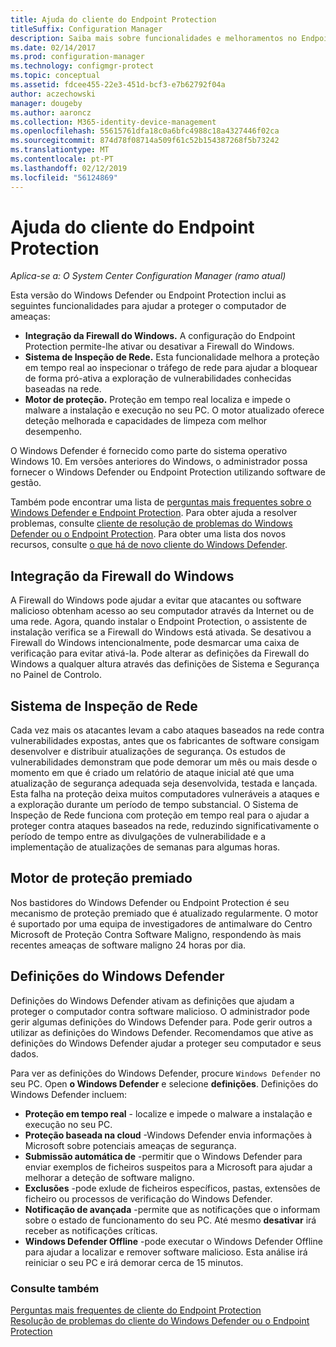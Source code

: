 ```yaml
---
title: Ajuda do cliente do Endpoint Protection
titleSuffix: Configuration Manager
description: Saiba mais sobre funcionalidades e melhoramentos no Endpoint Protection que melhor ajudá-lo a proteger o computador de ameaças.
ms.date: 02/14/2017
ms.prod: configuration-manager
ms.technology: configmgr-protect
ms.topic: conceptual
ms.assetid: fdcee455-22e3-451d-bcf3-e7b62792f04a
author: aczechowski
manager: dougeby
ms.author: aaroncz
ms.collection: M365-identity-device-management
ms.openlocfilehash: 55615761dfa18c0a6bfc4988c18a4327446f02ca
ms.sourcegitcommit: 874d78f08714a509f61c52b154387268f5b73242
ms.translationtype: MT
ms.contentlocale: pt-PT
ms.lasthandoff: 02/12/2019
ms.locfileid: "56124869"
---
```

# <a name="endpoint-protection-client-help"></a>Ajuda do cliente do Endpoint Protection

*Aplica-se a: O System Center Configuration Manager (ramo atual)*


Esta versão do Windows Defender ou Endpoint Protection inclui as seguintes funcionalidades para ajudar a proteger o computador de ameaças:  

-   **Integração da Firewall do Windows.** A configuração do Endpoint Protection permite-lhe ativar ou desativar a Firewall do Windows.  
-   **Sistema de Inspeção de Rede.** Esta funcionalidade melhora a proteção em tempo real ao inspecionar o tráfego de rede para ajudar a bloquear de forma pró-ativa a exploração de vulnerabilidades conhecidas baseadas na rede.  
-   **Motor de proteção.** Proteção em tempo real localiza e impede o malware a instalação e execução no seu PC. O motor atualizado oferece deteção melhorada e capacidades de limpeza com melhor desempenho.  

O Windows Defender é fornecido como parte do sistema operativo Windows 10.  Em versões anteriores do Windows, o administrador possa fornecer o Windows Defender ou Endpoint Protection utilizando software de gestão.

Também pode encontrar uma lista de [perguntas mais frequentes sobre o Windows Defender e Endpoint Protection](endpoint-protection-client-faq.md). Para obter ajuda a resolver problemas, consulte [cliente de resolução de problemas do Windows Defender ou o Endpoint Protection](troubleshoot-endpoint-client.md). Para obter uma lista dos novos recursos, consulte [o que há de novo cliente do Windows Defender](https://support.microsoft.com/help/29276/windows-10-whats-new-in-windows-defender).

## <a name="windows-firewall-integration"></a>Integração da Firewall do Windows  
 A Firewall do Windows pode ajudar a evitar que atacantes ou software malicioso obtenham acesso ao seu computador através da Internet ou de uma rede. Agora, quando instalar o Endpoint Protection, o assistente de instalação verifica se a Firewall do Windows está ativada. Se desativou a Firewall do Windows intencionalmente, pode desmarcar uma caixa de verificação para evitar ativá-la. Pode alterar as definições da Firewall do Windows a qualquer altura através das definições de Sistema e Segurança no Painel de Controlo.  

## <a name="network-inspection-system"></a>Sistema de Inspeção de Rede  
 Cada vez mais os atacantes levam a cabo ataques baseados na rede contra vulnerabilidades expostas, antes que os fabricantes de software consigam desenvolver e distribuir atualizações de segurança. Os estudos de vulnerabilidades demonstram que pode demorar um mês ou mais desde o momento em que é criado um relatório de ataque inicial até que uma atualização de segurança adequada seja desenvolvida, testada e lançada. Esta falha na proteção deixa muitos computadores vulneráveis a ataques e a exploração durante um período de tempo substancial. O Sistema de Inspeção de Rede funciona com proteção em tempo real para o ajudar a proteger contra ataques baseados na rede, reduzindo significativamente o período de tempo entre as divulgações de vulnerabilidade e a implementação de atualizações de semanas para algumas horas.  

## <a name="award-winning-protection-engine"></a>Motor de proteção premiado  
 Nos bastidores do Windows Defender ou Endpoint Protection é seu mecanismo de proteção premiado que é atualizado regularmente. O motor é suportado por uma equipa de investigadores de antimalware do Centro Microsoft de Proteção Contra Software Maligno, respondendo às mais recentes ameaças de software maligno 24 horas por dia.  

## <a name="windows-defender-settings"></a>Definições do Windows Defender
Definições do Windows Defender ativam as definições que ajudam a proteger o computador contra software malicioso. O administrador pode gerir algumas definições do Windows Defender para. Pode gerir outros a utilizar as definições do Windows Defender. Recomendamos que ative as definições do Windows Defender ajudar a proteger seu computador e seus dados.

Para ver as definições do Windows Defender, procure `Windows Defender` no seu PC. Open **o Windows Defender** e selecione **definições**. Definições do Windows Defender incluem:
- **Proteção em tempo real** - localize e impede o malware a instalação e execução no seu PC.
- **Proteção baseada na cloud** -Windows Defender envia informações à Microsoft sobre potenciais ameaças de segurança.
- **Submissão automática de** -permitir que o Windows Defender para enviar exemplos de ficheiros suspeitos para a Microsoft para ajudar a melhorar a deteção de software maligno.
- **Exclusões** -pode exlude de ficheiros específicos, pastas, extensões de ficheiro ou processos de verificação do Windows Defender.
- **Notificação de avançada** -permite que as notificações que o informam sobre o estado de funcionamento do seu PC. Até mesmo **desativar** irá receber as notificações críticas.
- **Windows Defender Offline** -pode executar o Windows Defender Offline para ajudar a localizar e remover software malicioso. Esta análise irá reiniciar o seu PC e irá demorar cerca de 15 minutos.

### <a name="see-also"></a>Consulte também  
 [Perguntas mais frequentes de cliente do Endpoint Protection](endpoint-protection-client-faq.md)   
 [Resolução de problemas do cliente do Windows Defender ou o Endpoint Protection](troubleshoot-endpoint-client.md)
